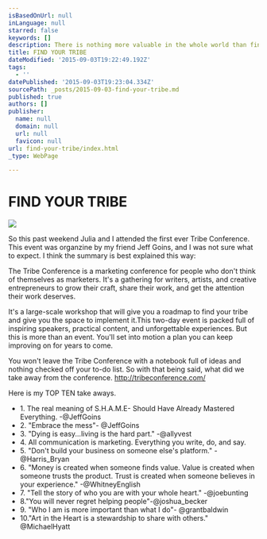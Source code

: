 ```yaml
---
isBasedOnUrl: null
inLanguage: null
starred: false
keywords: []
description: There is nothing more valuable in the whole world than finding and connecting the rawness and truth of your own voice.
title: FIND YOUR TRIBE
dateModified: '2015-09-03T19:22:49.192Z'
tags:
  - ''
datePublished: '2015-09-03T19:23:04.334Z'
sourcePath: _posts/2015-09-03-find-your-tribe.md
published: true
authors: []
publisher:
  name: null
  domain: null
  url: null
  favicon: null
url: find-your-tribe/index.html
_type: WebPage

---
```

# 

# FIND YOUR TRIBE
![](https://the-grid-user-content.s3-us-west-2.amazonaws.com/e05d1a81-95bf-4f2a-966f-28efb67e45b1.jpg)

So this past weekend Julia and I attended the first ever Tribe Conference. This event was organzine by my friend Jeff Goins, and I was not sure what to expect. I think the summary is best explained this way:

The Tribe Conference is a marketing conference for people who don't think of themselves as marketers. It's a gathering for writers, artists, and creative entrepreneurs to grow their craft, share their work, and get the attention their work deserves. 

It's a large-scale workshop that will give you a roadmap to find your tribe and give you the space to implement it.This two-day event is packed full of inspiring speakers, practical content, and unforgettable experiences. But this is more than an event.
You'll set into motion a plan you can keep improving on for years to come. 

You won't leave the Tribe Conference with a notebook full of ideas and nothing checked off your to-do list. 
So with that being said, what did we take away from the conference. http://tribeconference.com/

Here is my TOP TEN take aways.

* 1\. The real meaning of S.H.A.M.E- Should Have Already Mastered Everything. -@JeffGoins 
* 2\. "Embrace the mess"- @JeffGoins
* 3\. "Dying is easy...living is the hard part." -@allyvest 
* 4\. All communication is marketing. Everything you write, do, and say.
* 5\. "Don't build your business on someone else's platform." - @Harris\_Bryan 
* 6\. "Money is created when someone finds value. Value is created when someone trusts the product. Trust is created when someone believes in your experience." -@WhitneyEnglish 
* 7\. "Tell the story of who you are with your whole heart." -@joebunting 
* 8."You will never regret helping people"-@joshua\_becker 
* 9\. "Who I am is more important than what I do"- @grantbaldwin 
* 10."Art in the Heart is a stewardship to share with others." @MichaelHyatt